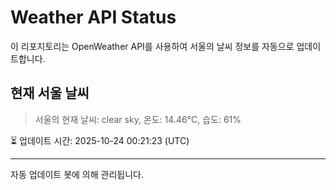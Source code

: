 
# Weather API Status

이 리포지토리는 OpenWeather API를 사용하여 서울의 날씨 정보를 자동으로 업데이트합니다.

## 현재 서울 날씨
> 서울의 현재 날씨: clear sky, 온도: 14.46°C, 습도: 61%

⏳ 업데이트 시간: 2025-10-24 00:21:23 (UTC)

---
자동 업데이트 봇에 의해 관리됩니다.
